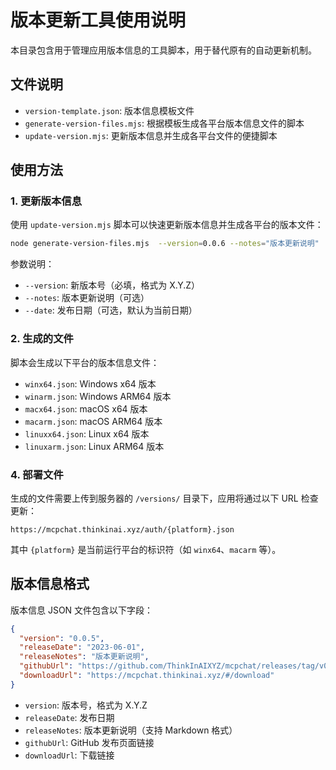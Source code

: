 # 版本更新工具使用说明

本目录包含用于管理应用版本信息的工具脚本，用于替代原有的自动更新机制。

## 文件说明

- `version-template.json`: 版本信息模板文件
- `generate-version-files.mjs`: 根据模板生成各平台版本信息文件的脚本
- `update-version.mjs`: 更新版本信息并生成各平台文件的便捷脚本

## 使用方法

### 1. 更新版本信息

使用 `update-version.mjs` 脚本可以快速更新版本信息并生成各平台的版本文件：

```bash
node generate-version-files.mjs  --version=0.0.6 --notes="版本更新说明"  --date="2023-06-15"
```

参数说明：
- `--version`: 新版本号（必填，格式为 X.Y.Z）
- `--notes`: 版本更新说明（可选）
- `--date`: 发布日期（可选，默认为当前日期）

### 2. 生成的文件

脚本会生成以下平台的版本信息文件：

- `winx64.json`: Windows x64 版本
- `winarm.json`: Windows ARM64 版本
- `macx64.json`: macOS x64 版本
- `macarm.json`: macOS ARM64 版本
- `linuxx64.json`: Linux x64 版本
- `linuxarm.json`: Linux ARM64 版本

### 4. 部署文件

生成的文件需要上传到服务器的 `/versions/` 目录下，应用将通过以下 URL 检查更新：

```
https://mcpchat.thinkinai.xyz/auth/{platform}.json
```

其中 `{platform}` 是当前运行平台的标识符（如 `winx64`、`macarm` 等）。

## 版本信息格式

版本信息 JSON 文件包含以下字段：

```json
{
  "version": "0.0.5",
  "releaseDate": "2023-06-01",
  "releaseNotes": "版本更新说明",
  "githubUrl": "https://github.com/ThinkInAIXYZ/mcpchat/releases/tag/v0.0.5",
  "downloadUrl": "https://mcpchat.thinkinai.xyz/#/download"
}
```

- `version`: 版本号，格式为 X.Y.Z
- `releaseDate`: 发布日期
- `releaseNotes`: 版本更新说明（支持 Markdown 格式）
- `githubUrl`: GitHub 发布页面链接
- `downloadUrl`: 下载链接
